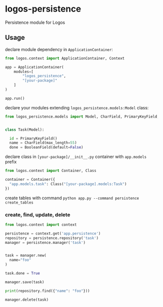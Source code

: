 # logos-persistence

Persistence module for Logos


## Usage

declare module dependency in `ApplicationContainer`:

```py
from logos.context import ApplicationContainer, Context

app = ApplicationContainer(
    modules=[
        "logos_persistence",
        "[your-package]"
    ]
)

app.run()
```

declare your modules extending `logos_persistence.models:Model` class: 

```py
from logos_persistence.models import Model, CharField, PrimaryKeyField, BooleanField


class Task(Model):

  id = PrimaryKeyField()
  name = CharField(max_length=55)
  done = BooleanField(default=False)
```

declare class in `[your-package]/__init__.py` container with `app.models` prefix

```py
from logos.context import Container, Class

container = Container({
  "app.models.task": Class("[your-package].models:Task")
})
```

create tables with command `python app.py --command persistence create_tables`

### create, find, update, delete

```py
from logos.context import context

persistence = context.get('app.persistence')
repository = persistence.repository('task')
manager = persistence.manager('task')


task = manager.new(
  name="foo"
)

task.done = True

manager.save(task)

print(repository.find({"name": "foo"}))

manager.delete(task)

```
